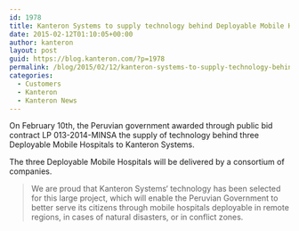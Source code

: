 ```yaml
---
id: 1978
title: Kanteron Systems to supply technology behind Deployable Mobile Hospitals
date: 2015-02-12T01:10:05+00:00
author: kanteron
layout: post
guid: https://blog.kanteron.com/?p=1978
permalink: /blog/2015/02/12/kanteron-systems-to-supply-technology-behind-deployable-mobile-hospitals/
categories:
  - Customers
  - Kanteron
  - Kanteron News
---
```

On February 10th, the Peruvian government awarded through public bid contract LP 013-2014-MINSA the supply of technology behind three Deployable Mobile Hospitals to Kanteron Systems.

The three Deployable Mobile Hospitals will be delivered by a consortium of companies.

> We are proud that Kanteron Systems‘ technology has been selected for this large project, which will enable the Peruvian Government to better serve its citizens through mobile hospitals deployable in remote regions, in cases of natural disasters, or in conflict zones.